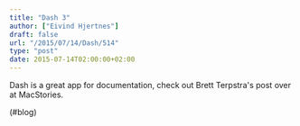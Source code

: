 ```yaml
---
title: "Dash 3"
author: ["Eivind Hjertnes"]
draft: false
url: "/2015/07/14/Dash/514"
type: "post"
date: 2015-07-14T02:00:00+02:00
---
```


Dash is a great app for documentation, check out Brett Terpstra's post
over at MacStories.

(#blog)
